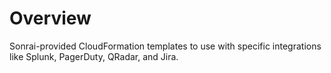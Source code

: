 # Overview

Sonrai-provided CloudFormation templates to use with specific integrations like Splunk, PagerDuty, QRadar, and Jira.

